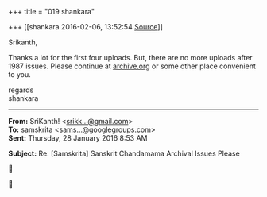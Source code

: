 +++
title = "019 shankara"

+++
[[shankara	2016-02-06, 13:52:54 [Source](https://groups.google.com/g/samskrita/c/lEK5fPdaArI)]]



Srikanth,

  

Thanks a lot for the first four uploads. But, there are no more uploads after 1987 issues. Please continue at [archive.org](http://archive.org) or some other place convenient to you.



regards  
shankara

  
  

------------------------------------------------------------------------

**From:** SriKanth! \<[srikk...@gmail.com]()\>  
**To:** samskrita \<[sams...@googlegroups.com]()\>  
**Sent:** Thursday, 28 January 2016 8:53 AM  

**Subject:** Re: \[Samskrita\] Sanskrit Chandamama Archival Issues Please  





